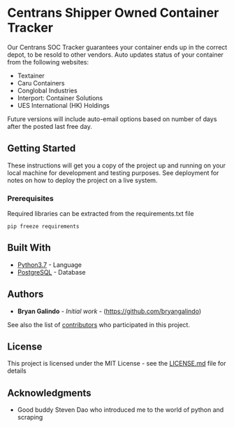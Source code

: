 # Centrans Shipper Owned Container Tracker

Our Centrans SOC Tracker guarantees your container ends up in the correct depot, to be resold to other vendors. 
Auto updates status of your container from the following websites:
* Textainer
* Caru Containers
* Conglobal Industries
* Interport: Container Solutions
* UES International (HK) Holdings

Future versions will include auto-email options based on number of days after the posted last free day.

## Getting Started

These instructions will get you a copy of the project up and running on your local machine for development and testing purposes. See deployment for notes on how to deploy the project on a live system.

### Prerequisites

Required libraries can be extracted from the requirements.txt file

```
pip freeze requirements
```
## Built With

* [Python3.7](https://docs.python.org/3/) - Language
* [PostgreSQL](https://www.postgresql.org/docs/11/index.html) - Database

## Authors

* **Bryan Galindo** - *Initial work* - (https://github.com/bryangalindo)

See also the list of [contributors](https://github.com/bryangalindo/centrans_soc_tracker/contributors) who participated in this project.

## License

This project is licensed under the MIT License - see the [LICENSE.md](LICENSE.md) file for details

## Acknowledgments

* Good buddy Steven Dao who introduced me to the world of python and scraping
